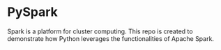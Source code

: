 # PySpark

Spark is a platform for cluster computing. This repo is created to demonstrate how Python leverages the functionalities of Apache Spark.

